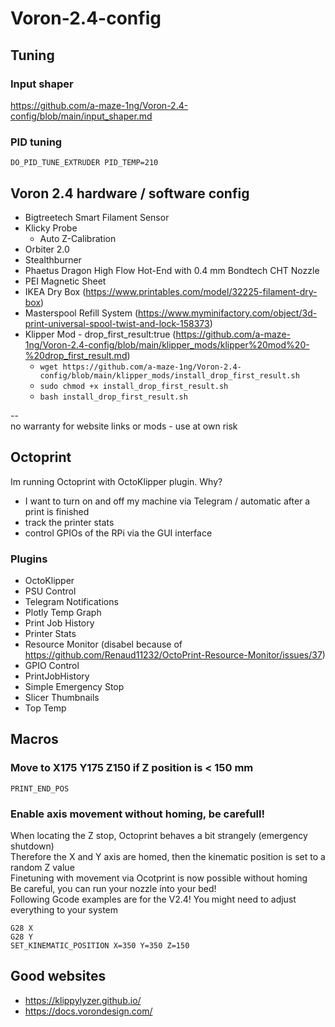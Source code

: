 # Voron-2.4-config
## Tuning  
### Input shaper  
https://github.com/a-maze-1ng/Voron-2.4-config/blob/main/input_shaper.md  
### PID tuning  
```DO_PID_TUNE_EXTRUDER PID_TEMP=210```  

## Voron 2.4 hardware / software config
* Bigtreetech Smart Filament Sensor  
* Klicky Probe  
  * Auto Z-Calibration  
* Orbiter 2.0  
* Stealthburner  
* Phaetus Dragon High Flow Hot-End with 0.4 mm Bondtech CHT Nozzle  
* PEI Magnetic Sheet  
* IKEA Dry Box (https://www.printables.com/model/32225-filament-dry-box)  
* Masterspool Refill System (https://www.myminifactory.com/object/3d-print-universal-spool-twist-and-lock-158373)  
* Klipper Mod - drop_first_result:true (https://github.com/a-maze-1ng/Voron-2.4-config/blob/main/klipper_mods/klipper%20mod%20-%20drop_first_result.md)
  * ```wget https://github.com/a-maze-1ng/Voron-2.4-config/blob/main/klipper_mods/install_drop_first_result.sh```
  * ```sudo chmod +x install_drop_first_result.sh```
  * ```bash install_drop_first_result.sh```  

--  
no warranty for website links or mods - use at own risk

## Octoprint
Im running Octoprint with OctoKlipper plugin. 
Why?  
* I want to turn on and off my machine via Telegram / automatic after a print is finished
* track the printer stats
* control GPIOs of the RPi via the GUI interface

### Plugins  
* OctoKlipper
* PSU Control
* Telegram Notifications
* Plotly Temp Graph
* Print Job History
* Printer Stats
* Resource Monitor (disabel because of https://github.com/Renaud11232/OctoPrint-Resource-Monitor/issues/37)
* GPIO Control
* PrintJobHistory 
* Simple Emergency Stop
* Slicer Thumbnails
* Top Temp

## Macros
### Move to X175 Y175 Z150 if Z position is < 150 mm
```PRINT_END_POS```  

### Enable axis movement without homing, be carefull!
When locating the Z stop, Octoprint behaves a bit strangely (emergency shutdown)  
Therefore the X and Y axis are homed, then the kinematic position is set to a random Z value  
Finetuning with movement via Ocotprint is now possible without homing  
Be careful, you can run your nozzle into your bed!  
Following Gcode examples are for the V2.4! You might need to adjust everything to your system

```G28 X```  
```G28 Y```  
```SET_KINEMATIC_POSITION X=350 Y=350 Z=150```  

## Good websites
* https://klippylyzer.github.io/  
* https://docs.vorondesign.com/
